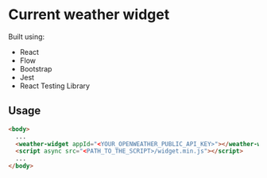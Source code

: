 # Current weather widget

Built using:
- React
- Flow
- Bootstrap
- Jest
- React Testing Library

## Usage

```html
<body>
  ...
  <weather-widget appId="<YOUR_OPENWEATHER_PUBLIC_API_KEY>"></weather-widget>
  <script async src="<PATH_TO_THE_SCRIPT>/widget.min.js"></script>
  ...
</body>
```

